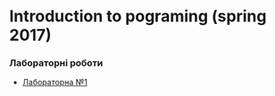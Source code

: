 # [](#header-1) Introduction to pograming (spring 2017)

### Лабораторні роботи
* [Лабораторна №1](labs_spring_2017/assignment_1)
